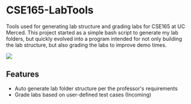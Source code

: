 

# CSE165-LabTools

Tools used for generating lab structure and grading labs for CSE165 at UC Merced. This project started as a simple bash script to generate my lab folders, but quickly evolved into a program intended for not only building the lab structure, but also grading the labs to improve demo times. 

[![](http://github-actions.40ants.com/CybrNight/CSE165-LabTools/matrix.svg?only=build)](https://github.com/CybrNight/CSE165-LabTools)

## Features
 - Auto generate lab folder structure per the professor's requirements
 - Grade labs based on user-defined test cases (Incoming)
